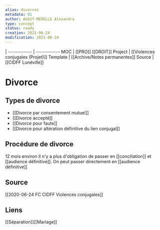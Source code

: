 ```yaml
---
alias: divorces
metadata: 01
author: AUGST-MERELLE Alexandra
type: concept
status: ready
creation: 2021-06-24
modification: 2021-06-24
---
```

 | 
------------ | ------------
MOC | [[PRO]] [[DROIT]]
Project | [[Violences conjugales (Projet)]]
Template | [[Archive/Notes permanentes]]
Source | [[CIDFF Lunéville]]
# Divorce
## Types de divorce
- [[Divorce par consentement mutuel]]
- [[Divorce accepté]]
- [[Divorce pour faute]]
- [[Divorce pour altération définitive du lien conjugal]]
## Procédure de divorce
12 mois environ
Il n'y a plus d'obligation de passer en [[conciliation]] et [[audience définitive]]. On peut passer directement en [[audience définitive]]
## Source
[[2020-06-24 FC CIDFF Violences conjugales]]
## Liens
[[Séparation]][[Mariage]]